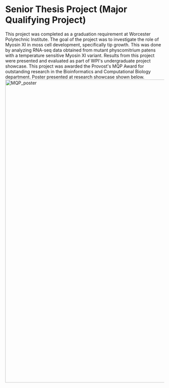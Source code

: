 # Senior Thesis Project (Major Qualifying Project)
This project was completed as a graduation requirement at Worcester Polytechnic Institute. The goal of the project was to investigate the role of Myosin XI in moss cell development, specifically tip growth. This was done by analyzing RNA-seq data obtained from mutant physcomitrium patens with a temperature sensitive Myosin XI variant. Results from this project were presented and evaluated as part of WPI's undergraduate project showcase. This project was awarded the Provost's MQP Award for outstanding research in the Bioinformatics and Computational Biology department. Poster presented at research showcase shown below. 
<img width="961" alt="MQP_poster" src="https://github.com/user-attachments/assets/dd235153-c4f6-43c7-a175-0ccee8ef44ff" />

